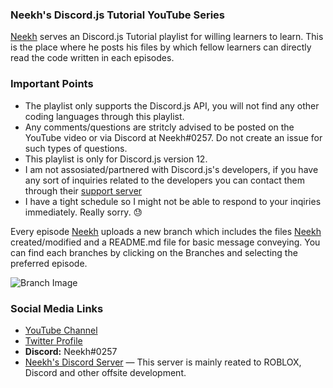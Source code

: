 ### Neekh's Discord.js Tutorial YouTube Series
[Neekh](https://youtube.com/c/Neekh) serves an Discord.js Tutorial playlist for willing learners to learn. This is the place where he posts his files by which fellow learners can directly read the code written in each episodes.

### Important Points
* The playlist only supports the Discord.js API, you will not find any other coding languages through this playlist.
* Any comments/questions are stritcly advised to be posted on the YouTube video or via Discord at Neekh#0257. Do not create an issue for such types of questions.
* This playlist is only for Discord.js version 12.
* I am not assosiated/partnered with Discord.js's developers, if you have any sort of inquiries related to the developers you can contact them through their [support server](https://discord.gg/bRCvFy9)
* I have a tight schedule so I might not be able to respond to your inqiries immediately. Really sorry. 😓

Every episode [Neekh](https://youtube.com/c/Neekh) uploads a new branch which includes the files [Neekh](https://youtube.com/c/Neekh) created/modified and a README.md file for basic message conveying. You can find each branches by clicking on the Branches and selecting the preferred episode.

![Branch Image](https://images-ext-2.discordapp.net/external/WkWQE3PtFGpbKA_y3IfpWeWgi35kmb8l9RSbGIlISR4/https/image.prntscr.com/image/xVKKRzvTQMqlu6-v6WJL1A.png)

### Social Media Links
* [YouTube Channel](https://youtube.com/c/Neekh)
* [Twitter Profile](https://twitter.com/Neekh6)
* **Discord:** Neekh#0257
* [Neekh's Discord Server](https://discord.gg/MUNDJXA) — This server is mainly reated to ROBLOX, Discord and other offsite development. 
